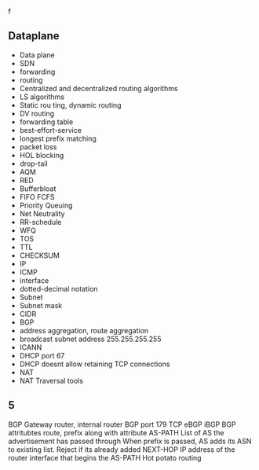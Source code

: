  f
## Dataplane
- Data plane
- SDN
- forwarding
- routing
- Centralized and decentralized routing algorithms
- LS algorithms
- Static rou ting, dynamic routing
- DV routing
- forwarding table
- best-effort-service
- longest prefix matching
- packet loss
- HOL blocking
- drop-tail
- AQM
- RED 
- Bufferbloat
- FIFO FCFS
- Priority Queuing
- Net Neutrality
- RR-schedule
- WFQ
- TOS
- TTL
- CHECKSUM
- IP
- ICMP
- interface
- dotted-decimal notation
- Subnet
- Subnet mask
- CIDR 
- BGP 
- address aggregation, route aggregation
- broadcast subnet address 255.255.255.255
- ICANN 
- DHCP  port 67
- DHCP doesnt allow retaining TCP connections
- NAT 
- NAT Traversal tools

## 5
BGP
Gateway router, internal router
BGP port 179 TCP
eBGP
iBGP
BGP attritubtes
route, prefix along with attribute
AS-PATH
	List of AS the advertisement has passed through
	When prefix is passed, AS adds its ASN to existing list.
	Reject if its already added
NEXT-HOP
	IP address of the router interface that begins the AS-PATH
Hot potato routing
	